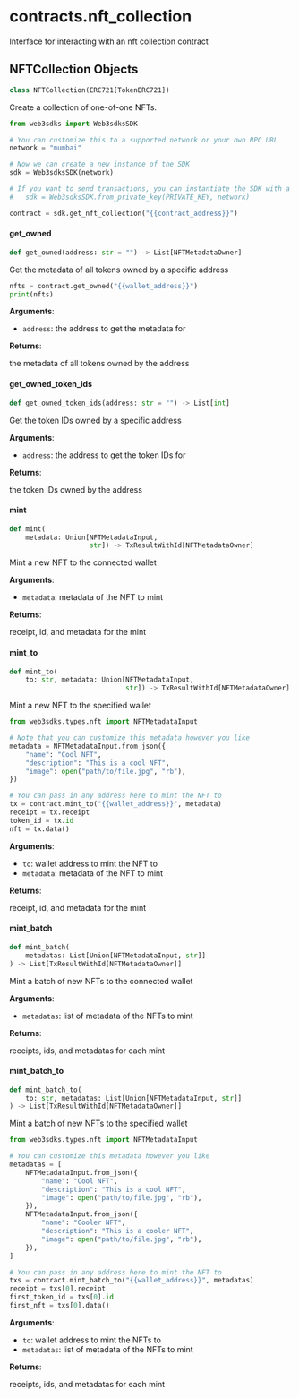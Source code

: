 <a id="contracts.nft_collection"></a>

# contracts.nft\_collection

Interface for interacting with an nft collection contract

<a id="contracts.nft_collection.NFTCollection"></a>

## NFTCollection Objects

```python
class NFTCollection(ERC721[TokenERC721])
```

Create a collection of one-of-one NFTs.

```python
from web3sdks import Web3sdksSDK

# You can customize this to a supported network or your own RPC URL
network = "mumbai"

# Now we can create a new instance of the SDK
sdk = Web3sdksSDK(network)

# If you want to send transactions, you can instantiate the SDK with a private key instead:
#   sdk = Web3sdksSDK.from_private_key(PRIVATE_KEY, network)

contract = sdk.get_nft_collection("{{contract_address}}")
```

<a id="contracts.nft_collection.NFTCollection.get_owned"></a>

#### get\_owned

```python
def get_owned(address: str = "") -> List[NFTMetadataOwner]
```

Get the metadata of all tokens owned by a specific address

```python
nfts = contract.get_owned("{{wallet_address}}")
print(nfts)
```

**Arguments**:

- `address`: the address to get the metadata for

**Returns**:

the metadata of all tokens owned by the address

<a id="contracts.nft_collection.NFTCollection.get_owned_token_ids"></a>

#### get\_owned\_token\_ids

```python
def get_owned_token_ids(address: str = "") -> List[int]
```

Get the token IDs owned by a specific address

**Arguments**:

- `address`: the address to get the token IDs for

**Returns**:

the token IDs owned by the address

<a id="contracts.nft_collection.NFTCollection.mint"></a>

#### mint

```python
def mint(
    metadata: Union[NFTMetadataInput,
                    str]) -> TxResultWithId[NFTMetadataOwner]
```

Mint a new NFT to the connected wallet

**Arguments**:

- `metadata`: metadata of the NFT to mint

**Returns**:

receipt, id, and metadata for the mint

<a id="contracts.nft_collection.NFTCollection.mint_to"></a>

#### mint\_to

```python
def mint_to(
    to: str, metadata: Union[NFTMetadataInput,
                             str]) -> TxResultWithId[NFTMetadataOwner]
```

Mint a new NFT to the specified wallet

```python
from web3sdks.types.nft import NFTMetadataInput

# Note that you can customize this metadata however you like
metadata = NFTMetadataInput.from_json({
    "name": "Cool NFT",
    "description": "This is a cool NFT",
    "image": open("path/to/file.jpg", "rb"),
})

# You can pass in any address here to mint the NFT to
tx = contract.mint_to("{{wallet_address}}", metadata)
receipt = tx.receipt
token_id = tx.id
nft = tx.data()
```

**Arguments**:

- `to`: wallet address to mint the NFT to
- `metadata`: metadata of the NFT to mint

**Returns**:

receipt, id, and metadata for the mint

<a id="contracts.nft_collection.NFTCollection.mint_batch"></a>

#### mint\_batch

```python
def mint_batch(
    metadatas: List[Union[NFTMetadataInput, str]]
) -> List[TxResultWithId[NFTMetadataOwner]]
```

Mint a batch of new NFTs to the connected wallet

**Arguments**:

- `metadatas`: list of metadata of the NFTs to mint

**Returns**:

receipts, ids, and metadatas for each mint

<a id="contracts.nft_collection.NFTCollection.mint_batch_to"></a>

#### mint\_batch\_to

```python
def mint_batch_to(
    to: str, metadatas: List[Union[NFTMetadataInput, str]]
) -> List[TxResultWithId[NFTMetadataOwner]]
```

Mint a batch of new NFTs to the specified wallet

```python
from web3sdks.types.nft import NFTMetadataInput

# You can customize this metadata however you like
metadatas = [
    NFTMetadataInput.from_json({
        "name": "Cool NFT",
        "description": "This is a cool NFT",
        "image": open("path/to/file.jpg", "rb"),
    }),
    NFTMetadataInput.from_json({
        "name": "Cooler NFT",
        "description": "This is a cooler NFT",
        "image": open("path/to/file.jpg", "rb"),
    }),
]

# You can pass in any address here to mint the NFT to
txs = contract.mint_batch_to("{{wallet_address}}", metadatas)
receipt = txs[0].receipt
first_token_id = txs[0].id
first_nft = txs[0].data()
```

**Arguments**:

- `to`: wallet address to mint the NFTs to
- `metadatas`: list of metadata of the NFTs to mint

**Returns**:

receipts, ids, and metadatas for each mint

